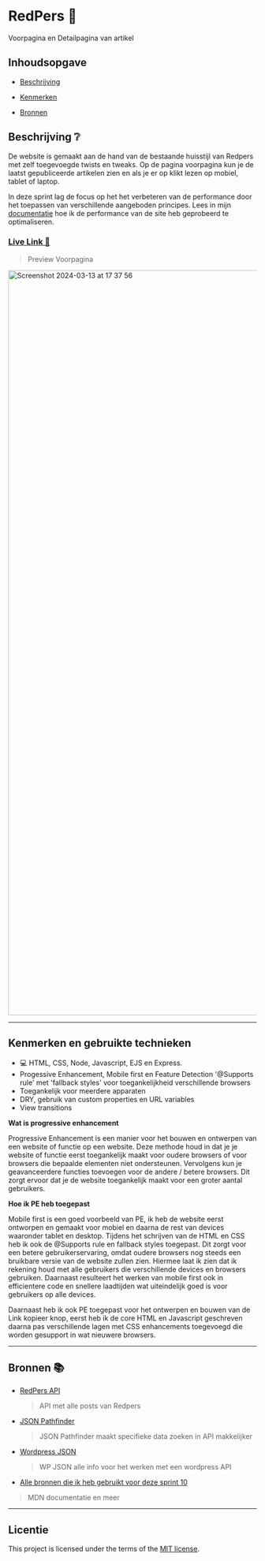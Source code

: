 # RedPers 📰
<!-- Geef je project een titel en schrijf in één zin wat het is -->
Voorpagina en Detailpagina van artikel

## Inhoudsopgave 

* [Beschrijving](https://github.com/Jason2426/server-side-rendering-server-side-website/blob/main/README.md#beschrijving-)

* [Kenmerken](https://github.com/Jason2426/server-side-rendering-server-side-website/edit/main/README.md#kenmerken-gebruikte-technieken-)

* [Bronnen](https://github.com/Jason2426/server-side-rendering-server-side-website/blob/main/README.md#bronnen-)

## Beschrijving ❔
<!-- In de Beschrijving staat hoe je project er uit ziet, hoe het werkt en wat je er mee kan. -->
<!-- Voeg een mooie poster visual toe 📸 -->
<!-- Voeg een link toe naar Github Pages 🌐-->

De website is gemaakt aan de hand van de bestaande huisstijl van Redpers met zelf toegevoegde twists en tweaks. Op de pagina voorpagina kun je de laatst gepubliceerde artikelen zien en als je er op klikt lezen op mobiel, tablet of laptop.

In deze sprint lag de focus op het het verbeteren van de performance door het toepassen van verschillende aangeboden principes. Lees in mijn [documentatie](https://github.com/Jason2426/user-experience-enhanced-website/wiki) hoe ik de performance van de site heb geprobeerd te optimaliseren.  

### [Live Link 🔗](https://weak-lime-hatchling-cape.cyclic.app/)

> Preview Voorpagina
<img width="1512" alt="Screenshot 2024-03-13 at 17 37 56" src="https://github.com/Jason2426/the-web-is-for-everyone-interactive-functionality/assets/143999883/c91285a0-3cef-4eb8-b90d-107f1c32deaa">

***

## Kenmerken en gebruikte technieken 
<!-- Bij Kenmerken staat welke technieken zijn gebruikt en hoe. Wat is de HTML structuur? Wat zijn de belangrijkste dingen in CSS? Wat is er met JS gedaan en hoe? -->
* 💻 HTML, CSS, Node, Javascript, EJS en Express.
* Progessive Enhancement, Mobile first en Feature Detection '@Supports rule' met 'fallback styles' voor toegankelijkheid verschillende browsers
* Toegankelijk voor meerdere apparaten
* DRY, gebruik van custom properties en URL variables
* View transitions 


**Wat is progressive enhancement**

Progressive Enhancement is een manier voor het bouwen en ontwerpen van een website of functie op een website. Deze methode houd in dat je je website of functie eerst toegankelijk maakt voor oudere browsers of voor browsers die bepaalde elementen niet ondersteunen. Vervolgens kun je geavanceerdere functies toevoegen voor de andere / betere browsers. Dit zorgt ervoor dat je de website toegankelijk maakt voor een groter aantal gebruikers. 

**Hoe ik PE heb toegepast**

Mobile first is een goed voorbeeld van PE, ik heb de website eerst ontworpen en gemaakt voor mobiel en daarna de rest van devices waaronder tablet en desktop. Tijdens het schrijven van de HTML en CSS heb ik ook de @Supports rule en fallback styles toegepast. Dit zorgt voor een betere gebruikerservaring, omdat oudere browsers nog steeds een bruikbare versie van de website zullen zien. Hiermee laat ik zien dat ik rekening houd met alle gebruikers die verschillende devices en browsers gebruiken. Daarnaast resulteert het werken van mobile first ook in efficientere code en snellere laadtijden wat uiteindelijk goed is voor gebruikers op alle devices.

Daarnaast heb ik ook PE toegepast voor het ontwerpen en bouwen van de Link kopieer knop, eerst heb ik de core HTML en Javascript geschreven daarna pas verschillende lagen met CSS enhancements toegevoegd die worden gesupport in wat nieuwere browsers. 

***

## Bronnen 📚

* [RedPers API](https://redpers.nl/wp-json/wp/v2/posts)
  > API met alle posts van Redpers 
* [JSON Pathfinder](https://jsonpathfinder.com/)
  > JSON Pathfinder maakt specifieke data zoeken in API makkelijker
* [Wordpress JSON](https://developer.wordpress.org/rest-api/)
  > WP JSON alle info voor het werken met een wordpress API
* [Alle bronnen die ik heb gebruikt voor deze sprint 10](https://github.com/Jason2426/user-experience-enhanced-website/wiki/Bronnen-%F0%9F%94%97)
 > MDN documentatie en meer

***

## Licentie

This project is licensed under the terms of the [MIT license](./LICENSE).
